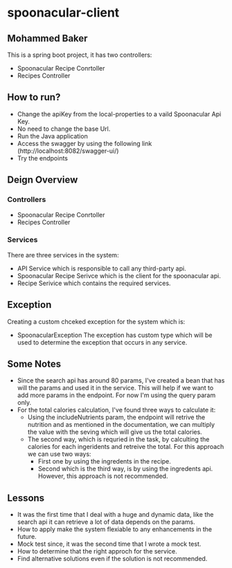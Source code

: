 # spoonacular-client
## Mohammed Baker

This is a spring boot project, it has two controllers:
- Spoonacular Recipe Conrtoller
- Recipes Controller

## How to run?

- Change the apiKey from the local-properties to  a vaild Spoonacular Api Key.
- No need to change the base Url.
- Run the Java application
- Access the swagger by using the following link (http://localhost:8082/swagger-ui/)
- Try the endpoints


## Deign Overview
### Controllers
- Spoonacular Recipe Conrtoller
- Recipes Controller
### Services
 There are three services in the system:
  - API Service which is responsible to call any third-party api.
  - Spoonacular Recipe Serivce which is the client for the spoonacular api.
  - Recipe Serivice which contains the required services.
 
## Exception
Creating a custom chceked exception for the system which is:
- SpoonacularException
The exception has custom type which will be used to determine the exception that occurs in any service. 

## Some Notes
- Since the search api has around 80 params, I've created a bean that has will the params and used it in the service. This will help if we want to add more params in the endpoint. For now I'm using the query param only.
- For the total calories calculation, I've found three ways to calculate it:
  - Using the includeNutrients param, the endpoint will retrive the nutrition and as mentioned in the documentation, we can multiply the value with the seving which will give us the total calories.
  - The second way, which is requried in the task, by calculting the calories for each ingeridents and retreive the total. For this approach we can use two ways:
    - First one by using the ingredents in the recipe.
    - Second which is the third way, is by using the ingredents api. However, this approach is not recommended.

## Lessons
- It was the first time that I deal with a huge and dynamic data, like the search api it can retrieve a lot of data depends on the params. 
- How to apply make the system flexiable to any enhancements in the future. 
- Mock test since, it was the second time that I wrote a mock test.
- How to determine that the right approch for the service.
- Find alternative solutions even if the solution is not recommended.
 



